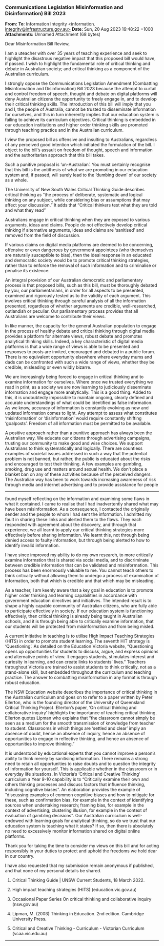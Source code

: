 ### Communications Legislation Misinformation and Disinformation) Bill 2023

**From:**
**To:** Information Integrity <information. [integrity@infrastructure.gov.au>](mailto:information._integrity@infrastructure.gov.au)
**Date:** Sun, 20 Aug 2023 16:48:22 +1000
**Attachments:** Unnamed Attachment (68 bytes)

Dear Misinformation Bill Review,

I am a uteacher with over 35 years of teaching experience and seek to highlight the disastrous negative
impact that this proposed bill would have, if passed. I wish to highlight the fundamental role of critical thinking and
debate in Australian society; and critical thinking as a component of the Australian curriculum.

I strongly oppose the Communications Legislation Amendment (Combatting Misinformation and Disinformation) Bill
2023 because the attempt to curtail and control freedom of speech, thought and debate on digital platforms will deny
Australian citizens the opportunity to freely engage in, and to develop their critical thinking skills.
The introduction of this bill will imply that you and I, the people of Australia, cannot be trusted to disseminate
information for ourselves, and this in turn inherently implies that our education system is failing to achieve its
curriculum objectives. Critical thinking is embedded in our education institutions and higher order thinking skills are
promoted through teaching practice and in the Australian curriculum.

I view the proposed bill as offensive and insulting to Australians, regardless of any perceived good intention which
initiated the formulation of the bill. I object to the bill’s assault on freedom of thought, speech and information and the
authoritarian approach that this bill takes.

Such a punitive proposal is ‘un-Australian’. You must certainly recognise that this bill is the antithesis of what we are
promoting in our education system and, if passed, will surely lead to the ‘dumbing down’ of our society as a whole.

The University of New South Wales Critical Thinking Guide describes critical thinking as “the process of deliberate,
systematic and logical thinking on any subject, while considering bias or assumptions that may affect your
discussion.” It adds that “Critical thinkers test what they are told and what they read”

Australians engage in critical thinking when they are exposed to various arguments, ideas and claims. People do not
effectively develop critical thinking if alternative arguments, ideas and claims are ‘sanitised’ and removed from the
field of discussion.

If various claims on digital media platforms are deemed to be concerning, offensive or even dangerous by government
appointees (who themselves are naturally susceptible to bias), then the ideal response in an educated and
democratic society would be to promote critical thinking strategies, rather than to enforce the removal of such
information and to criminalise or penalise its existence.

An integral provision of our Australian democratic and parliamentary process is that proposed bills, such as this bill,
must be thoroughly debated by you, our parliamentarians, in order for all aspects to be presented, examined and
rigorously tested as to the validity of each argument. This involves critical thinking through careful analysis of all the
information presented, regardless of whether arguments are credible, well-researched, outlandish or peculiar. Our
parliamentary process provides that all Australians are welcome to contribute their views.

In like manner, the capacity for the general Australian population to engage in the process of healthy debate and
critical thinking through digital media provides a platform for alternate views, robust debate and promotes analytical
thinking skills. Indeed, a key characteristic of digital media platforms is that a wide range of views is able to be
presented and responses to posts are invited, encouraged and debated in a public forum. There is no equivalent
opportunity elsewhere where everyday mums and dads can be confronted with such a wide range of views, whether
they be credible, misleading or even wildly bizarre.

We are increasingly being forced to engage in critical thinking and to examine information for ourselves. Where once
we trusted everything we read in print, as a society we are now learning to judiciously disseminate information and
engage more analytically. This is a good thing. Added to this, it is undoubtedly impossible to maintain ongoing, clearly
defined and accurate understandings of what could be identified as false information. As we know, accuracy of
information is constantly evolving as new and updated information comes to light. Any attempt to assess what
constitutes ‘misinformation’ or ‘disinformation’ would require constantly shifting ‘goalposts’. Freedom of all information
must be permitted to be available.

A positive approach rather than a punitive approach has always been the Australian way. We educate our citizens
through advertising campaigns, trusting our community to make good and wise choices. We support Australians to
think systematically and logically. There are countless examples of societal issues addressed in such a way that the
potential problem is not banned, but rather, the public is educated about the risks and encouraged to test their
thinking. A few examples are gambling, smoking, drug use and matters around sexual health. We don’t place a
blanket ban on any of these activities because of the perceived dangers. The Australian way has been to work
towards increasing awareness of risk through media and internet advertising and to provide assistance for people


-----

found myself reflecting on the information and examining some flaws in what it contained. I came to realise that I had
inadvertently shared what may have been misinformation. As a consequence, I contacted the originally sender and
the people to whom I had sent the information. I admitted my fault in sharing these links and alerted them to the flaws.
They each responded with agreement about the discovery, and through that experience, we all learnt to apply our
critical thinking strategies more effectively before sharing information. We learnt this, not through being denied access
to faulty information, but through being alerted to how to identify invalid information.

I have since improved my ability to do my own research, to more critically examine information that is shared via
social media, and to discriminate between credible information that can be validated and misinformation. This process
has been enormously valuable to me. You cannot teach others to think critically without allowing them to undergo a
process of examination of information, both that which is credible and that which may be misleading.

As a teacher, I am keenly aware that a key goal in education is to promote higher order thinking and learning
capabilities in accordance with government education directives and initiatives. The intended result is to shape a
highly capable community of Australian citizens, who are fully able to participate effectively in society. If our education
system is functioning effectively, then critical thinking is already being taught in Australian schools, and it is through
being able to critically examine information, that our students will be protected from misinformation and from being
misled.

A current initiative in teaching is to utilise High Impact Teaching Strategies (HITS) in order to promote student
learning. The seventh HIT strategy is ‘Questioning’. As detailed on the Education Victoria website, “Questioning opens
up opportunities for students to discuss, argue, and express opinions and alternative points of view. It engages
students, stimulates interest and curiosity in learning, and can create links to students’ lives.” Teachers throughout
Victoria are trained to assist students to think critically, not as a stand-alone skill, but embedded throughout the
curriculum and teaching practice. The answer to combatting misinformation in any format is through robust education.

The NSW Education website describes the importance of critical thinking in the Australian curriculum and goes on to
refer to a paper written by Peter Ellerton, who is the founding director of the University of Queensland Critical Thinking
Project. Ellerton’s paper, ‘On critical thinking and collaborative inquiry’ highlights the importance of teaching critical
thinking. Ellerton quotes Lipman who explains that “the classroom cannot simply be seen as a medium for the smooth
transmission of knowledge from teacher to student. Classrooms in which things are ‘settled and clear’ imply an
absence of doubt, hence an absence of inquiry, hence an absence of opportunities to engage in reflective thinking,
and hence an absence of opportunities to improve thinking.”

It is understood by educational experts that you cannot improve a person’s ability to think merely by sanitising
information. There remains a strong need to retain all opportunities to raise doubts and to question the integrity of
information for yourself. This is applicable whether in the classroom or in everyday life situations.
In Victoria’s ‘Critical and Creative Thinking’ curriculum a Year 9-10 capability is to “Critically examine their own and
others thinking processes and discuss factors that influence thinking, including cognitive biases”. An elaboration
provides the example of “discussing examples of common cognitive biases and how to mitigate for these, such as
confirmation bias, for example in the context of identifying sources when undertaking research; framing bias, for
example in the context of advertising; clustering illusion, for example in the context of evaluation of gambling
decisions”. Our Australian curriculum is well-endowed with learning goals for analytical thinking, so do we trust that
our education system is teaching what it states? If so, then there is absolutely no need to excessively monitor
information shared on digital online platforms.

Thank you for taking the time to consider my views on this bill and for acting responsibly in your duties to protect and
uphold the freedoms we hold dear in our country.

I have also requested that my submission remain anonymous if published, and that none of my personal details be
shared.

1. Critical Thinking Guide | UNSW Current Students, 18 March 2022.

2. High impact teaching strategies (HITS) (education.vic.gov.au)

3. Occasional Paper Series On critical thinking and collaborative inquiry (nsw.gov.au)

4. Lipman, M. (2003) Thinking in Education. 2nd edition. Cambridge University Press.
5. Critical and Creative Thinking      - Curriculum      - Victorian Curriculum (vcaa.vic.edu.au)


-----

